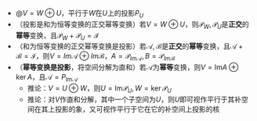- @$V=W\oplus U$，平行于$W$在$U$上的投影$P_U$
- （投影是和为恒等变换的正交幂等变换）若$V=W\oplus U$，则$\mathcal P_W,\mathcal P_U$是**正交**的**幂等**变换，且$\mathcal P_W+\mathcal P_U=\mathcal I$
- （和为恒等变换的正交幂等变换是投影）若$\mathcal{A,B}$是**正交**的**幂等**变换，且$\mathcal{A+B=I}$，则$V=Im\mathcal A\oplus Im\mathcal B$，$A=\mathcal P_{Im\mathcal A},B=\mathcal P_{{Im\mathcal B}}$
- （**幂等变换是投影**，将空间分解为直和）若$\mathcal A$为**幂等**变换，则$V=\mathrm{Im}A\oplus \ker A$，且$\mathcal A=P_{\mathcal{\mathrm{Im}A}}$
	- 推论：$V=U\oplus W$，则$U=\mathrm{Im}\mathcal{P}_{U},W=\ker \mathcal{P}_{U}$
	- 推论：对$V$作直和分解，其中一个子空间为$U$，则$U$即可视作平行于其补空间在其上投影的象，又可视作平行于它在它的补空间上投影的核